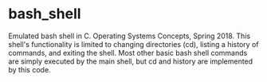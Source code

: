 # bash_shell
Emulated bash shell in C. Operating Systems Concepts, Spring 2018.
This shell's functionality is limited to changing directories (cd), listing a history of commands, and exiting the shell. 
Most other basic bash shell commands are simply executed by the main shell, but cd and history are implemented by this code.
